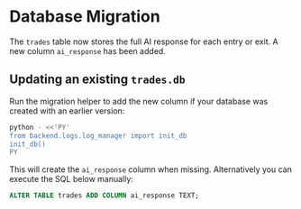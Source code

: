# Database Migration

The `trades` table now stores the full AI response for each entry or exit.
A new column `ai_response` has been added.

## Updating an existing `trades.db`

Run the migration helper to add the new column if your database was created
with an earlier version:

```bash
python - <<'PY'
from backend.logs.log_manager import init_db
init_db()
PY
```

This will create the `ai_response` column when missing.  Alternatively you can
execute the SQL below manually:

```sql
ALTER TABLE trades ADD COLUMN ai_response TEXT;
```
